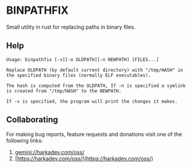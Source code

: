 BINPATHFIX
==========

Small utility in rust for replacing paths in binary files.

## Help

    Usage: binpathfix [-v][-o OLDPATH][-n NEWPATH] [FILES...]

    Replace OLDPATH (by default current directory) with "/tmp/HASH" in
    the specified binary files (normally ELF executables).

    The hash is computed from the OLDPATH, If -n is specified a symlink
    is created from "/tmp/HASH" to the NEWPATH.

    If -v is specified, the program will print the changes it makes.

## Collaborating

For making bug reports, feature requests and donations visit
one of the following links:

1. [gemini://harkadev.com/oss/](gemini://harkadev.com/oss/)
2. [https://harkadev.com/oss/](https://harkadev.com/oss/)

